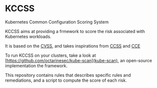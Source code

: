 # KCCSS
Kubernetes Common Configuration Scoring System

KCCSS aims at providing a frmework to score the risk associated with Kubernetes workloads. 

It is based on the [CVSS](https://www.first.org/cvss/user-guide), and takes inspirations from  [CCSS](https://www.nist.gov/publications/common-configuration-scoring-system-ccss-metrics-software-security-configuration) and [CCE](https://csrc.nist.gov/Projects/Security-Content-Automation-Protocol/Specifications/Common-Configuration-Enumeration-(CCE))

To run KCCSS on your clusters, take a look at [https://github.com/octarinesec/kube-scan](kube-scan), an open-source implementation the framework.

This repository contains rules that describes specific rules and remediations, and a script to compute the score of each risk.
